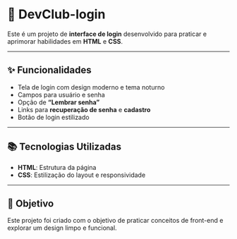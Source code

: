 # 🔐 DevClub-login

Este é um projeto de **interface de login** desenvolvido para praticar e aprimorar habilidades em **HTML** e **CSS**.

---

## ✨ Funcionalidades

- Tela de login com design moderno e tema noturno  
- Campos para usuário e senha  
- Opção de **“Lembrar senha”**  
- Links para **recuperação de senha** e **cadastro**  
- Botão de login estilizado

---

## 📚 Tecnologias Utilizadas

- **HTML**: Estrutura da página  
- **CSS**: Estilização do layout e responsividade

---

## 🎯 Objetivo

Este projeto foi criado com o objetivo de praticar conceitos de front-end e explorar um design limpo e funcional.

